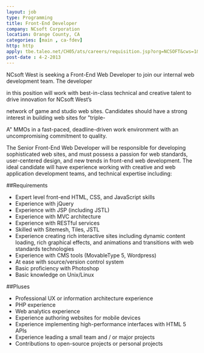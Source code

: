 ```yaml
---
layout: job
type: Programming
title: Front-End Developer
company: NCsoft Corporation
location: Orange County, CA
categories: [main , ca-fdev]
http: http
apply: tbe.taleo.net/CH05/ats/careers/requisition.jsp?org=NCSOFT&cws=1&rid=1386
post-date : 4-2-2013
---
```


NCsoft West is seeking a Front-End Web Developer to join our internal web development team. The developer

in this position will work with best-in-class technical and creative talent to drive innovation for NCsoft West’s

network of game and studio web sites. Candidates should have a strong interest in building web sites for "triple-

A" MMOs in a fast-paced, deadline-driven work environment with an uncompromising commitment to quality.

The Senior Front-End Web Developer will be responsible for developing sophisticated web sites, and must possess a passion for web standards, user-centered design, and new trends in front-end web development. The ideal candidate will have experience working with creative and web application development teams, and technical expertise including:

##Requirements

* Expert level front-end HTML, CSS, and JavaScript skills
* Experience with jQuery
* Experience with JSP (including JSTL)
* Experience with MVC architecture
* Experience with RESTful services
* Skilled with Sitemesh, Tiles, JSTL
* Experience creating rich interactive sites including dynamic content loading, rich graphical effects, and animations and transitions with web standards technologies
* Experience with CMS tools (MovableType 5, Wordpress)
* At ease with source/version control system
* Basic proficiency with Photoshop
* Basic knowledge on Unix/Linux

##Pluses

* Professional UX or information architecture experience
* PHP experience
* Web analytics experience
* Experience authoring websites for mobile devices
* Experience implementing high-performance interfaces with HTML 5 APIs
* Experience leading a small team and / or major projects
* Contributions to open-source projects or personal projects
